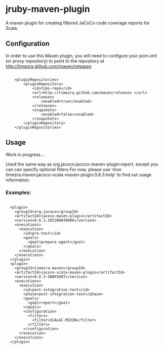 jruby-maven-plugin
==================

A maven plugin for creating filtered JaCoCo code coverage reports for Scala.

Configuration
----------------------------------------------------
In order to use this Maven plugin, you will need to configure your pom.xml (or proxy repository) to point to the repository at <http://timezra.github.com/maven/releases>

<code lang="xml">
&nbsp;&nbsp;&nbsp;&nbsp;&lt;pluginRepositories&gt;  
&nbsp;&nbsp;&nbsp;&nbsp;&nbsp;&nbsp;&nbsp;&nbsp;&lt;pluginRepository&gt;  
&nbsp;&nbsp;&nbsp;&nbsp;&nbsp;&nbsp;&nbsp;&nbsp;&nbsp;&nbsp;&nbsp;&nbsp;&lt;id&gt;tims-repo&lt;/id&gt;  
&nbsp;&nbsp;&nbsp;&nbsp;&nbsp;&nbsp;&nbsp;&nbsp;&nbsp;&nbsp;&nbsp;&nbsp;&lt;url&gt;http://timezra.github.com/maven/releases &lt;/url&gt;  
&nbsp;&nbsp;&nbsp;&nbsp;&nbsp;&nbsp;&nbsp;&nbsp;&nbsp;&nbsp;&nbsp;&nbsp;&lt;releases&gt;  
&nbsp;&nbsp;&nbsp;&nbsp;&nbsp;&nbsp;&nbsp;&nbsp;&nbsp;&nbsp;&nbsp;&nbsp;&nbsp;&nbsp;&nbsp;&nbsp;&lt;enabled&gt;true&lt;/enabled&gt;  
&nbsp;&nbsp;&nbsp;&nbsp;&nbsp;&nbsp;&nbsp;&nbsp;&nbsp;&nbsp;&nbsp;&nbsp;&lt;/releases&gt;  
&nbsp;&nbsp;&nbsp;&nbsp;&nbsp;&nbsp;&nbsp;&nbsp;&nbsp;&nbsp;&nbsp;&nbsp;&lt;snapshots&gt;  
&nbsp;&nbsp;&nbsp;&nbsp;&nbsp;&nbsp;&nbsp;&nbsp;&nbsp;&nbsp;&nbsp;&nbsp;&nbsp;&nbsp;&nbsp;&nbsp;&lt;enabled&gt;false&lt;/enabled&gt;  
&nbsp;&nbsp;&nbsp;&nbsp;&nbsp;&nbsp;&nbsp;&nbsp;&nbsp;&nbsp;&nbsp;&nbsp;&lt;/snapshots&gt;  
&nbsp;&nbsp;&nbsp;&nbsp;&nbsp;&nbsp;&nbsp;&nbsp;&lt;/pluginRepository&gt;  
&nbsp;&nbsp;&nbsp;&nbsp;&lt;/pluginRepositories&gt;
</code>

Usage
----------------------------------------------------
Work in progress....

Used the same way as org.jacoco:jacoco-maven-plugin:report, except you can can specify optional filters
For now, please use 'mvn timezra.maven:jacoco-scala-maven-plugin:0.6.3:help' to find out usage information.

### Examples: ###

<code lang="xml">
&nbsp;&nbsp;&lt;plugin&gt;
&nbsp;&nbsp;&nbsp;&nbsp;&lt;groupId&gt;org.jacoco&lt;/groupId&gt;
&nbsp;&nbsp;&nbsp;&nbsp;&lt;artifactId&gt;jacoco-maven-plugin&lt;/artifactId&gt;
&nbsp;&nbsp;&nbsp;&nbsp;&lt;version&gt;0.6.3.201306030806&lt;/version&gt;
&nbsp;&nbsp;&nbsp;&nbsp;&lt;executions&gt;
&nbsp;&nbsp;&nbsp;&nbsp;&nbsp;&nbsp;&lt;execution&gt;
&nbsp;&nbsp;&nbsp;&nbsp;&nbsp;&nbsp;&nbsp;&nbsp;&lt;id&gt;pre-test&lt;/id&gt;
&nbsp;&nbsp;&nbsp;&nbsp;&nbsp;&nbsp;&nbsp;&nbsp;&lt;goals&gt;
&nbsp;&nbsp;&nbsp;&nbsp;&nbsp;&nbsp;&nbsp;&nbsp;&nbsp;&nbsp;&lt;goal&gt;prepare-agent&lt;/goal&gt;
&nbsp;&nbsp;&nbsp;&nbsp;&nbsp;&nbsp;&nbsp;&nbsp;&lt;/goals&gt;
&nbsp;&nbsp;&nbsp;&nbsp;&nbsp;&nbsp;&lt;/execution&gt;
&nbsp;&nbsp;&nbsp;&nbsp;&lt;/executions&gt;
&nbsp;&nbsp;&lt;/plugin&gt;
&nbsp;&nbsp;&lt;plugin&gt;
&nbsp;&nbsp;&nbsp;&nbsp;&lt;groupId&gt;timezra.maven&lt;/groupId&gt;
&nbsp;&nbsp;&nbsp;&nbsp;&lt;artifactId&gt;jacoco-scala-maven-plugin&lt;/artifactId&gt;
&nbsp;&nbsp;&nbsp;&nbsp;&lt;version&gt;0.6.3-SNAPSHOT&lt;/version&gt;
&nbsp;&nbsp;&nbsp;&nbsp;&lt;executions&gt;
&nbsp;&nbsp;&nbsp;&nbsp;&nbsp;&nbsp;&lt;execution&gt;
&nbsp;&nbsp;&nbsp;&nbsp;&nbsp;&nbsp;&nbsp;&nbsp;&lt;id&gt;post-integration-test&lt;/id&gt;
&nbsp;&nbsp;&nbsp;&nbsp;&nbsp;&nbsp;&nbsp;&nbsp;&lt;phase&gt;post-integration-test&lt;/phase&gt;
&nbsp;&nbsp;&nbsp;&nbsp;&nbsp;&nbsp;&nbsp;&nbsp;&lt;goals&gt;
&nbsp;&nbsp;&nbsp;&nbsp;&nbsp;&nbsp;&nbsp;&nbsp;&nbsp;&nbsp;&lt;goal&gt;report&lt;/goal&gt;
&nbsp;&nbsp;&nbsp;&nbsp;&nbsp;&nbsp;&nbsp;&nbsp;&lt;/goals&gt;
&nbsp;&nbsp;&nbsp;&nbsp;&nbsp;&nbsp;&nbsp;&nbsp;&lt;configuration&gt;
&nbsp;&nbsp;&nbsp;&nbsp;&nbsp;&nbsp;&nbsp;&nbsp;&nbsp;&nbsp;&lt;filters&gt;
&nbsp;&nbsp;&nbsp;&nbsp;&nbsp;&nbsp;&nbsp;&nbsp;&nbsp;&nbsp;&nbsp;&nbsp;&lt;filter&gt;SCALAC.MIXIN&lt;/filter&gt;
&nbsp;&nbsp;&nbsp;&nbsp;&nbsp;&nbsp;&nbsp;&nbsp;&nbsp;&nbsp;&lt;/filters&gt;
&nbsp;&nbsp;&nbsp;&nbsp;&nbsp;&nbsp;&nbsp;&nbsp;&lt;/configuration&gt;
&nbsp;&nbsp;&nbsp;&nbsp;&nbsp;&nbsp;&lt;/execution&gt;
&nbsp;&nbsp;&nbsp;&nbsp;&lt;/executions&gt;
&nbsp;&nbsp;&lt;/plugin&gt;    
</code>
